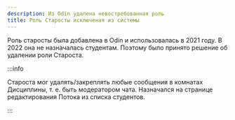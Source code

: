 ```yaml
---
description: Из Odin удалена невостребованная роль
title: Роль Старосты исключеная из системы
---
```


Роль старосты была добавлена в Odin и использовалась в 2021 году. В 2022 она не назначалась студентам. Поэтому было принято решение об удалении роли Староста.

:::info 

Староста мог удалять/закреплять любые сообщения в комнатах Дисциплины, т. е. быть модератором чата. Назначался на странице редактирования Потока из списка студентов.

:::